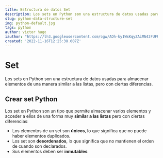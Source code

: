 ```yaml
---
title: Estructura de datos Set
description: Los sets en Python son una estructura de datos usadas para almacenar elementos de una manera similar a las listas, pero con ciertas diferencias.
slug: python-data-structure-set
img: python-default.jpg
tags: python
author: victor hugo
iauthor: "https://lh3.googleusercontent.com/ogw/AOh-ky1WsKqyZAiMN43FUFUKq2KaBlr6gK4JXgJtrIbnjg=s32-c-mo"
created: '2022-11-16T12:25:38.007Z'
---
```


# Set

<p>Los sets en Python son una estructura de datos usadas para almacenar elementos de una manera similar a las listas, pero con ciertas diferencias.</p>

## Crear set Python

Los <span>set</span> en Python son un tipo que permite almacenar varios elementos y acceder a ellos de una forma muy <b>similar a las listas</b> pero con ciertas diferencias:

<ul>
  <li>Los elementos de un set son <b>únicos</b>, lo que significa que no puede haber elementos duplicados.</li>
  <li>Los set son <b>desordenados</b>, lo que significa que no mantienen el orden de cuando son declarados.</li>
  <li>Sus elementos deben ser <b>inmutables</b></li>
</ul>
